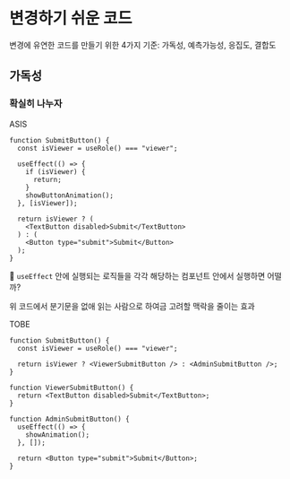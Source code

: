 # 변경하기 쉬운 코드

변경에 유연한 코드를 만들기 위한 4가지 기준: 가독성, 예측가능성, 응집도, 결합도

## 가독성
### 확실히 나누자
  ASIS
  ```tsx
  function SubmitButton() {
    const isViewer = useRole() === "viewer";
  
    useEffect(() => {
      if (isViewer) {
        return;
      }
      showButtonAnimation();
    }, [isViewer]);
  
    return isViewer ? (
      <TextButton disabled>Submit</TextButton>
    ) : (
      <Button type="submit">Submit</Button>
    );
  }
  ```

  🤔 `useEffect` 안에 실행되는 로직들을 각각 해당하는 컴포넌트 안에서 실행하면 어떨까?

  위 코드에서 분기문을 없애 읽는 사람으로 하여금 고려할 맥락을 줄이는 효과

  TOBE
  ```tsx
  function SubmitButton() {
    const isViewer = useRole() === "viewer";
  
    return isViewer ? <ViewerSubmitButton /> : <AdminSubmitButton />;
  }
  
  function ViewerSubmitButton() {
    return <TextButton disabled>Submit</TextButton>;
  }
  
  function AdminSubmitButton() {
    useEffect(() => {
      showAnimation();
    }, []);
  
    return <Button type="submit">Submit</Button>;
  }
  ```
